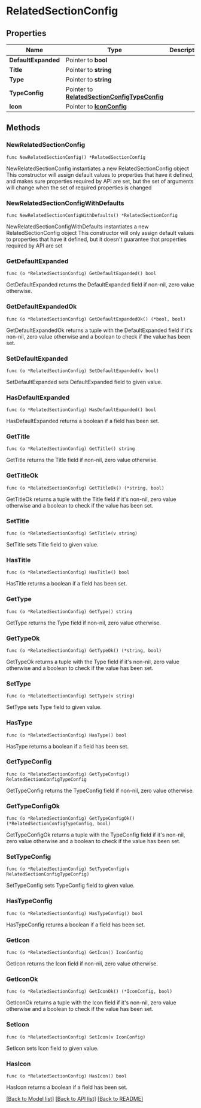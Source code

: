# RelatedSectionConfig

## Properties

Name | Type | Description | Notes
------------ | ------------- | ------------- | -------------
**DefaultExpanded** | Pointer to **bool** |  | [optional] 
**Title** | Pointer to **string** |  | [optional] 
**Type** | Pointer to **string** |  | [optional] 
**TypeConfig** | Pointer to [**RelatedSectionConfigTypeConfig**](RelatedSectionConfigTypeConfig.md) |  | [optional] 
**Icon** | Pointer to [**IconConfig**](IconConfig.md) |  | [optional] 

## Methods

### NewRelatedSectionConfig

`func NewRelatedSectionConfig() *RelatedSectionConfig`

NewRelatedSectionConfig instantiates a new RelatedSectionConfig object
This constructor will assign default values to properties that have it defined,
and makes sure properties required by API are set, but the set of arguments
will change when the set of required properties is changed

### NewRelatedSectionConfigWithDefaults

`func NewRelatedSectionConfigWithDefaults() *RelatedSectionConfig`

NewRelatedSectionConfigWithDefaults instantiates a new RelatedSectionConfig object
This constructor will only assign default values to properties that have it defined,
but it doesn't guarantee that properties required by API are set

### GetDefaultExpanded

`func (o *RelatedSectionConfig) GetDefaultExpanded() bool`

GetDefaultExpanded returns the DefaultExpanded field if non-nil, zero value otherwise.

### GetDefaultExpandedOk

`func (o *RelatedSectionConfig) GetDefaultExpandedOk() (*bool, bool)`

GetDefaultExpandedOk returns a tuple with the DefaultExpanded field if it's non-nil, zero value otherwise
and a boolean to check if the value has been set.

### SetDefaultExpanded

`func (o *RelatedSectionConfig) SetDefaultExpanded(v bool)`

SetDefaultExpanded sets DefaultExpanded field to given value.

### HasDefaultExpanded

`func (o *RelatedSectionConfig) HasDefaultExpanded() bool`

HasDefaultExpanded returns a boolean if a field has been set.

### GetTitle

`func (o *RelatedSectionConfig) GetTitle() string`

GetTitle returns the Title field if non-nil, zero value otherwise.

### GetTitleOk

`func (o *RelatedSectionConfig) GetTitleOk() (*string, bool)`

GetTitleOk returns a tuple with the Title field if it's non-nil, zero value otherwise
and a boolean to check if the value has been set.

### SetTitle

`func (o *RelatedSectionConfig) SetTitle(v string)`

SetTitle sets Title field to given value.

### HasTitle

`func (o *RelatedSectionConfig) HasTitle() bool`

HasTitle returns a boolean if a field has been set.

### GetType

`func (o *RelatedSectionConfig) GetType() string`

GetType returns the Type field if non-nil, zero value otherwise.

### GetTypeOk

`func (o *RelatedSectionConfig) GetTypeOk() (*string, bool)`

GetTypeOk returns a tuple with the Type field if it's non-nil, zero value otherwise
and a boolean to check if the value has been set.

### SetType

`func (o *RelatedSectionConfig) SetType(v string)`

SetType sets Type field to given value.

### HasType

`func (o *RelatedSectionConfig) HasType() bool`

HasType returns a boolean if a field has been set.

### GetTypeConfig

`func (o *RelatedSectionConfig) GetTypeConfig() RelatedSectionConfigTypeConfig`

GetTypeConfig returns the TypeConfig field if non-nil, zero value otherwise.

### GetTypeConfigOk

`func (o *RelatedSectionConfig) GetTypeConfigOk() (*RelatedSectionConfigTypeConfig, bool)`

GetTypeConfigOk returns a tuple with the TypeConfig field if it's non-nil, zero value otherwise
and a boolean to check if the value has been set.

### SetTypeConfig

`func (o *RelatedSectionConfig) SetTypeConfig(v RelatedSectionConfigTypeConfig)`

SetTypeConfig sets TypeConfig field to given value.

### HasTypeConfig

`func (o *RelatedSectionConfig) HasTypeConfig() bool`

HasTypeConfig returns a boolean if a field has been set.

### GetIcon

`func (o *RelatedSectionConfig) GetIcon() IconConfig`

GetIcon returns the Icon field if non-nil, zero value otherwise.

### GetIconOk

`func (o *RelatedSectionConfig) GetIconOk() (*IconConfig, bool)`

GetIconOk returns a tuple with the Icon field if it's non-nil, zero value otherwise
and a boolean to check if the value has been set.

### SetIcon

`func (o *RelatedSectionConfig) SetIcon(v IconConfig)`

SetIcon sets Icon field to given value.

### HasIcon

`func (o *RelatedSectionConfig) HasIcon() bool`

HasIcon returns a boolean if a field has been set.


[[Back to Model list]](../README.md#documentation-for-models) [[Back to API list]](../README.md#documentation-for-api-endpoints) [[Back to README]](../README.md)


